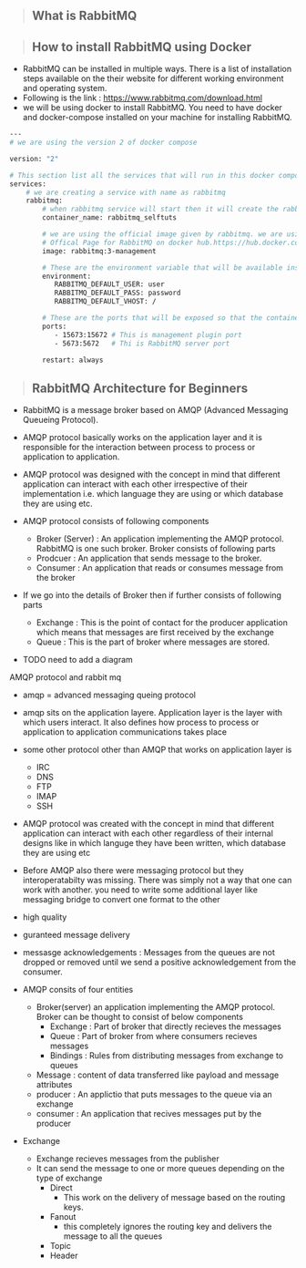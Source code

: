 > ## What is RabbitMQ


> ## How to install RabbitMQ using Docker

- RabbitMQ can be installed in multiple ways. There is a list of installation steps available on the their website for different working environment and operating system. 
- Following is the link : https://www.rabbitmq.com/download.html
- we will be using docker to install RabbitMQ. You need to have docker and docker-compose installed on your machine for installing RabbitMQ.


```bash
---
# we are using the version 2 of docker compose

version: "2"

# This section list all the services that will run in this docker compose file
services:
    # we are creating a service with name as rabbitmq
    rabbitmq:
        # when rabbitmq service will start then it will create the rabbitmq_selftuts container
        container_name: rabbitmq_selftuts  

        # we are using the official image given by rabbitmq. we are using version 3 of rabbitmq with management plugin.
        # Offical Page for RabbitMQ on docker hub.https://hub.docker.com/_/rabbitmq
        image: rabbitmq:3-management       

        # These are the environment variable that will be available inside the docker compose file
        environment:
           RABBITMQ_DEFAULT_USER: user
           RABBITMQ_DEFAULT_PASS: password
           RABBITMQ_DEFAULT_VHOST: /

        # These are the ports that will be exposed so that the container can talk to outside world
        ports:
           - 15673:15672 # This is management plugin port
           - 5673:5672   # Thi is RabbitMQ server port

        restart: always

```



> ## RabbitMQ Architecture for Beginners 

- RabbitMQ is a message broker based on AMQP (Advanced Messaging Queueing Protocol).
- AMQP protocol basically works on the application layer and it is responsible for the interaction between process to process or application to application.
- AMQP protocol was designed with the concept in mind that different application can interact with each other irrespective of their implementation i.e. which language they are using or which database they are using etc.
- AMQP protocol consists of following components
    - Broker (Server) : An application implementing the AMQP protocol. RabbitMQ is one such broker. Broker consists of following parts
    - Prodcuer : An application that sends message to the broker.
    - Consumer : An application that reads or consumes message from the broker
- If we go into the details of Broker then if further consists of following parts
    - Exchange : This is the point of contact for the producer application which means that messages are first received by the exchange
    - Queue    : This is the part of broker where messages are stored.

- TODO need to add a diagram




AMQP protocol and rabbit mq

- amqp = advanced messaging queing protocol
- amqp sits on the application layere. Application layer is the layer with which users interact. It also defines how process to process or application to application communications takes place
- some other protocol other than AMQP that works on application layer is 
	- IRC
	- DNS
	- FTP
	- IMAP
	- SSH
- AMQP protocol was created with the concept in mind that different application can interact with each other regardless of their internal designs like in which languge they have been written, which database they are using etc
- Before AMQP also there were messaging protocol but they interoperatabilty was missing. There was simply not a way that one can work with another. you need to write some additional layer like messaging bridge to convert one format to the other

- high quality
- guranteed message delivery
- messasge acknowledgements  : Messages from the queues are not dropped or removed until we send a positive acknowledgement from the consumer.
- AMQP consits of four entities
	- Broker(server) an application implementing the AMQP protocol. Broker can be thought to consist of below components
		- Exchange : Part of broker that directly recieves the messages
		- Queue : Part of broker from where consumers recieves messages
		- Bindings : Rules from distributing messages from exchange to queues
	- Message : content of data transferred like payload and message attributes
	- producer : An applictio that puts messages to the queue via an exchange
	- consumer : An application that recives messages put by the producer

- Exchange 
	- Exchange recieves messages from the publisher
	- It can send the message to one or more queues depending on the type of exchange
		- Direct
			- This work on the delivery of message based on the routing keys.
	    - Fanout
			- this completely ignores the routing key and delivers the message to all the queues
		- Topic
		- Header
